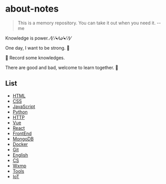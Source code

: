 # about-notes

> This is a memory repository. You can take it out when you need it.  --me

Knowledge is power. ⁄(⁄ ⁄•⁄ω⁄•⁄ ⁄)⁄

One day, I want to be strong. 💪

📙 Record some knowledges.

There are good and bad, welcome to learn together. 👏

## List

- [HTML](https://github.com/ysfscream/about-blog/tree/master/HTML)
- [CSS](https://github.com/ysfscream/about-blog/tree/master/CSS)
- [JavaScript](https://github.com/ysfscream/about-blog/tree/master/Javascript)
- [Python](https://github.com/ysfscream/about-blog/tree/master/Python)
- [HTTP](https://github.com/ysfscream/about-blog/tree/master/HTTP)
- [Vue](https://github.com/ysfscream/about-blog/tree/master/Vue)
- [React](https://github.com/ysfscream/about-blog/tree/master/React)
- [FrontEnd](https://github.com/ysfscream/about-blog/tree/master/FrontEnd)
- [MongoDB](https://github.com/ysfscream/about-blog/tree/master/MongoDB)
- [Docker](https://github.com/ysfscream/about-blog/tree/master/Docker)
- [Git](https://github.com/ysfscream/about-blog/tree/master/Git)
- [English](https://github.com/ysfscream/about-blog/tree/master/English)
- [CS](https://github.com/ysfscream/about-blog/tree/master/CS)
- [Wxmp](https://github.com/ysfscream/about-blog/tree/master/wxmp)
- [Tools](https://github.com/ysfscream/about-blog/tree/master/Tools)
- [IoT](https://github.com/ysfscream/about-blog/tree/master/IoT)
